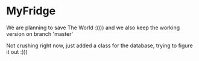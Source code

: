 # MyFridge
We are planning to save The World :)))) and we also keep the working version on branch 'master'


Not crushing right now, just added a class for the database, trying to figure it out :)))
